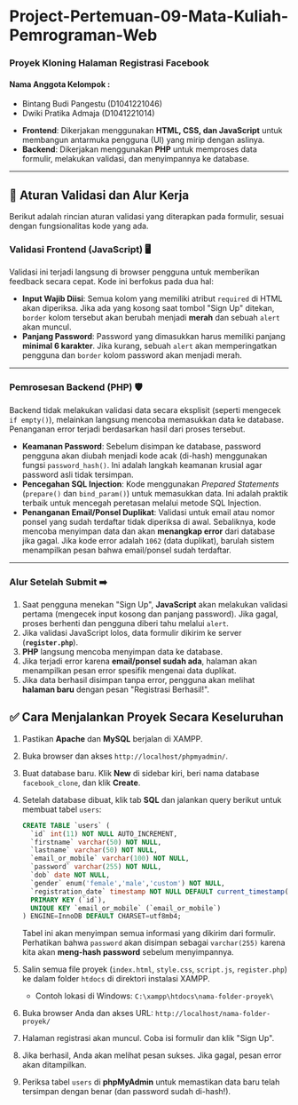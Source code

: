 
# Project-Pertemuan-09-Mata-Kuliah-Pemrograman-Web

### Proyek Kloning Halaman Registrasi Facebook
#### Nama Anggota Kelompok :
* Bintang Budi Pangestu (D1041221046)
* Dwiki Pratika Admaja (D1041221014)

-   **Frontend**: Dikerjakan menggunakan **HTML, CSS, dan JavaScript** untuk membangun antarmuka pengguna (UI) yang mirip dengan aslinya.
-   **Backend**: Dikerjakan menggunakan **PHP** untuk memproses data formulir, melakukan validasi, dan menyimpannya ke database.

---

## 📜 Aturan Validasi dan Alur Kerja

Berikut adalah rincian aturan validasi yang diterapkan pada formulir, sesuai dengan fungsionalitas kode yang ada.

### Validasi Frontend (JavaScript) 🖥️

Validasi ini terjadi langsung di browser pengguna untuk memberikan feedback secara cepat. Kode ini berfokus pada dua hal:

* **Input Wajib Diisi**: Semua kolom yang memiliki atribut `required` di HTML akan diperiksa. Jika ada yang kosong saat tombol "Sign Up" ditekan, `border` kolom tersebut akan berubah menjadi **merah** dan sebuah `alert` akan muncul.
* **Panjang Password**: Password yang dimasukkan harus memiliki panjang **minimal 6 karakter**. Jika kurang, sebuah `alert` akan memperingatkan pengguna dan `border` kolom password akan menjadi merah.

---

### Pemrosesan Backend (PHP) 🛡️

Backend tidak melakukan validasi data secara eksplisit (seperti mengecek `if empty()`), melainkan langsung mencoba memasukkan data ke database. Penanganan error terjadi berdasarkan hasil dari proses tersebut.

* **Keamanan Password**: Sebelum disimpan ke database, password pengguna akan diubah menjadi kode acak (di-hash) menggunakan fungsi `password_hash()`. Ini adalah langkah keamanan krusial agar password asli tidak tersimpan.
* **Pencegahan SQL Injection**: Kode menggunakan *Prepared Statements* (`prepare()` dan `bind_param()`) untuk memasukkan data. Ini adalah praktik terbaik untuk mencegah peretasan melalui metode SQL Injection.
* **Penanganan Email/Ponsel Duplikat**: Validasi untuk email atau nomor ponsel yang sudah terdaftar tidak diperiksa di awal. Sebaliknya, kode mencoba menyimpan data dan akan **menangkap error** dari database jika gagal. Jika kode error adalah `1062` (data duplikat), barulah sistem menampilkan pesan bahwa email/ponsel sudah terdaftar.

---

### Alur Setelah Submit ➡️

1.  Saat pengguna menekan "Sign Up", **JavaScript** akan melakukan validasi pertama (mengecek input kosong dan panjang password). Jika gagal, proses berhenti dan pengguna diberi tahu melalui `alert`.
2.  Jika validasi JavaScript lolos, data formulir dikirim ke server (**`register.php`**).
3.  **PHP** langsung mencoba menyimpan data ke database.
4.  Jika terjadi error karena **email/ponsel sudah ada**, halaman akan menampilkan pesan error spesifik mengenai data duplikat.
5.  Jika data berhasil disimpan tanpa error, pengguna akan melihat **halaman baru** dengan pesan "Registrasi Berhasil!".

## ✅ Cara Menjalankan Proyek Secara Keseluruhan

1.  Pastikan **Apache** dan **MySQL** berjalan di XAMPP.
2.  Buka browser dan akses `http://localhost/phpmyadmin/`.
3.  Buat database baru. Klik **New** di sidebar kiri, beri nama database `facebook_clone`, dan klik **Create**.
3.  Setelah database dibuat, klik tab **SQL** dan jalankan query berikut untuk membuat tabel `users`:

    ```sql
    CREATE TABLE `users` (
      `id` int(11) NOT NULL AUTO_INCREMENT,
      `firstname` varchar(50) NOT NULL,
      `lastname` varchar(50) NOT NULL,
      `email_or_mobile` varchar(100) NOT NULL,
      `password` varchar(255) NOT NULL,
      `dob` date NOT NULL,
      `gender` enum('female','male','custom') NOT NULL,
      `registration_date` timestamp NOT NULL DEFAULT current_timestamp(),
      PRIMARY KEY (`id`),
      UNIQUE KEY `email_or_mobile` (`email_or_mobile`)
    ) ENGINE=InnoDB DEFAULT CHARSET=utf8mb4;
    ```

    Tabel ini akan menyimpan semua informasi yang dikirim dari formulir. Perhatikan bahwa `password` akan disimpan sebagai `varchar(255)` karena kita akan **meng-hash password** sebelum menyimpannya.
4.  Salin semua file proyek (`index.html`, `style.css`, `script.js`, `register.php`) ke dalam folder `htdocs` di direktori instalasi XAMPP.
    -   Contoh lokasi di Windows: `C:\xampp\htdocs\nama-folder-proyek\`
5.  Buka browser Anda dan akses URL: `http://localhost/nama-folder-proyek/`
6.  Halaman registrasi akan muncul. Coba isi formulir dan klik "Sign Up".
7.  Jika berhasil, Anda akan melihat pesan sukses. Jika gagal, pesan error akan ditampilkan.
8.  Periksa tabel `users` di **phpMyAdmin** untuk memastikan data baru telah tersimpan dengan benar (dan password sudah di-hash!).
